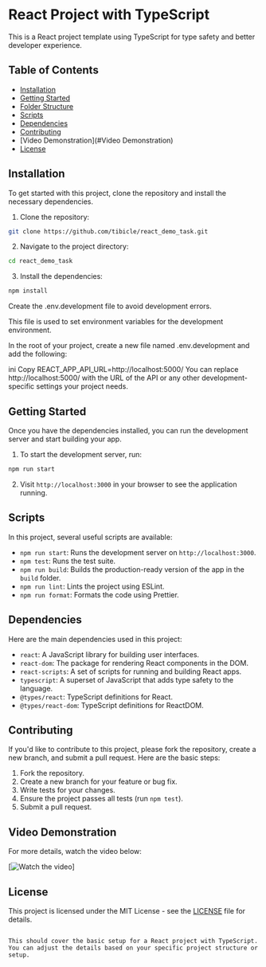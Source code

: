 # React Project with TypeScript

This is a React project template using TypeScript for type safety and better developer experience.

## Table of Contents

- [Installation](#installation)
- [Getting Started](#getting-started)
- [Folder Structure](#folder-structure)
- [Scripts](#scripts)
- [Dependencies](#dependencies)
- [Contributing](#contributing)
- [Video Demonstration](#Video Demonstration)
- [License](#license)

## Installation

To get started with this project, clone the repository and install the necessary dependencies.

1. Clone the repository:

```bash
git clone https://github.com/tibicle/react_demo_task.git
```

2. Navigate to the project directory:

```bash
cd react_demo_task
```

3. Install the dependencies:

```bash
npm install
```
Create the .env.development file to avoid development errors.

This file is used to set environment variables for the development environment.

In the root of your project, create a new file named .env.development and add the following:

ini
Copy
REACT_APP_API_URL=http://localhost:5000/
You can replace http://localhost:5000/ with the URL of the API or any other development-specific settings your project needs.

## Getting Started

Once you have the dependencies installed, you can run the development server and start building your app.

1. To start the development server, run:

```bash
npm run start
```

2. Visit `http://localhost:3000` in your browser to see the application running.

## Scripts

In this project, several useful scripts are available:

- `npm run start`: Runs the development server on `http://localhost:3000`.
- `npm test`: Runs the test suite.
- `npm run build`: Builds the production-ready version of the app in the `build` folder.
- `npm run lint`: Lints the project using ESLint.
- `npm run format`: Formats the code using Prettier.

## Dependencies

Here are the main dependencies used in this project:

- `react`: A JavaScript library for building user interfaces.
- `react-dom`: The package for rendering React components in the DOM.
- `react-scripts`: A set of scripts for running and building React apps.
- `typescript`: A superset of JavaScript that adds type safety to the language.
- `@types/react`: TypeScript definitions for React.
- `@types/react-dom`: TypeScript definitions for ReactDOM.

## Contributing

If you'd like to contribute to this project, please fork the repository, create a new branch, and submit a pull request. Here are the basic steps:

1. Fork the repository.
2. Create a new branch for your feature or bug fix.
3. Write tests for your changes.
4. Ensure the project passes all tests (run `npm test`).
5. Submit a pull request.
## Video Demonstration

For more details, watch the video below:

[![Watch the video](https://drive.google.com/file/d/1tlM5j65r6IIFfxUmbgo4Tp6tVRt1dfdX/view?usp=sharing)]

## License

This project is licensed under the MIT License - see the [LICENSE](LICENSE) file for details.
```

This should cover the basic setup for a React project with TypeScript. You can adjust the details based on your specific project structure or setup.
